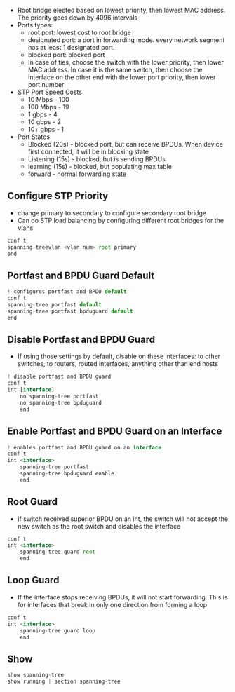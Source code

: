 - Root bridge elected based on lowest priority, then lowest MAC address. The priority goes down by 4096 intervals
- Ports types:
	- root port: lowest cost to root bridge
	- designated port: a port in forwarding mode. every network segment has at least 1 designated port. 
	- blocked port: blocked port
	- In case of ties, choose the switch with the lower priority, then lower MAC address. In case it is the same switch, then choose the interface on the other end with the lower port priority, then lower port number
- STP Port Speed Costs
	- 10 Mbps - 100
	- 100 Mbps - 19
	- 1 gbps - 4
	- 10 gbps - 2
	- 10+ gbps - 1
- Port States
	- Blocked (20s) - blocked port, but can receive BPDUs. When device first connected, it will be in blocking state
	- Listening (15s) - blocked, but is sending BPDUs
	- learning (15s) - blocked, but populating max table
	- forward  - normal forwarding state

## Configure STP Priority
- change primary to secondary to configure secondary root bridge
- Can do STP load balancing by configuring different root bridges for the vlans
```js
conf t
spanning-treevlan <vlan num> root primary
end
```

## Portfast and BPDU Guard Default
```js
! configures portfast and BPDU default
conf t
spanning-tree portfast default
spanning-tree portfast bpduguard default
end
```


## Disable Portfast and BPDU Guard
- If using those settings by default, disable on these interfaces: to other switches, to routers, routed interfaces, anything other than end hosts
```js
! disable portfast and BPDU guard
conf t
int [interface]
	no spanning-tree portfast
	no spanning-tree bpduguard
	end
```


## Enable Portfast and BPDU Guard on an Interface
```js
! enables portfast and BPDU guard on an interface
conf t
int <interface>
	spanning-tree portfast
	spanning-tree bpduguard enable
	end
```


## Root Guard
- if switch received superior BPDU on an int, the switch will not accept the new switch as the root switch and disables the interface
```js
conf t
int <interface>
	spanning-tree guard root
	end
```


## Loop Guard
- If the interface stops receiving BPDUs, it will not start forwarding. This is for interfaces that break in only one direction from forming a loop
```js
conf t
int <interface>
	spanning-tree guard loop
	end
```


## Show
```js
show spanning-tree
show running | section spanning-tree
```